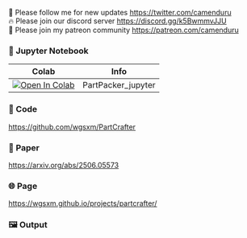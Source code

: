 🐣 Please follow me for new updates https://twitter.com/camenduru <br />
🔥 Please join our discord server https://discord.gg/k5BwmmvJJU <br />
🥳 Please join my patreon community https://patreon.com/camenduru <br />

### 🍊 Jupyter Notebook

| Colab | Info
| --- | --- |
[![Open In Colab](https://colab.research.google.com/assets/colab-badge.svg)](https://colab.research.google.com/github/camenduru/PartPacker-jupyter/blob/main/PartPacker_jupyter.ipynb) | PartPacker_jupyter

### 🧬 Code
https://github.com/wgsxm/PartCrafter

### 📄 Paper
https://arxiv.org/abs/2506.05573

### 🌐 Page
https://wgsxm.github.io/projects/partcrafter/

### 🖼 Output
